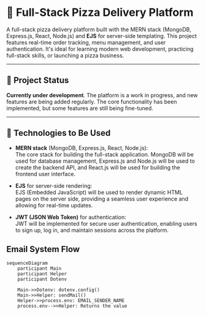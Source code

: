 # 🍕 Full-Stack Pizza Delivery Platform

A full-stack pizza delivery platform built with the MERN stack (MongoDB, Express.js, React, Node.js) and **EJS** for server-side templating. This project features real-time order tracking, menu management, and user authentication. It's ideal for learning modern web development, practicing full-stack skills, or launching a pizza business.

---

## 🚧 Project Status

**Currently under development**. The platform is a work in progress, and new features are being added regularly. The core functionality has been implemented, but some features are still being fine-tuned.

---

## 🔧 Technologies to Be Used

- **MERN stack** (MongoDB, Express.js, React, Node.js):  
  The core stack for building the full-stack application. MongoDB will be used for database management, Express.js and Node.js will be used to create the backend API, and React.js will be used for building the frontend user interface.

- **EJS** for server-side rendering:  
  EJS (Embedded JavaScript) will be used to render dynamic HTML pages on the server side, providing a seamless user experience and allowing for real-time updates.

- **JWT (JSON Web Token)** for authentication:  
  JWT will be implemented for secure user authentication, enabling users to sign up, log in, and maintain sessions across the platform.

## Email System Flow

```mermaid
sequenceDiagram
    participant Main
    participant Helper
    participant Dotenv

    Main->>Dotenv: dotenv.config()
    Main->>Helper: sendMail()
    Helper->>process.env: EMAIL_SENDER_NAME
    process.env-->>Helper: Returns the value
```
